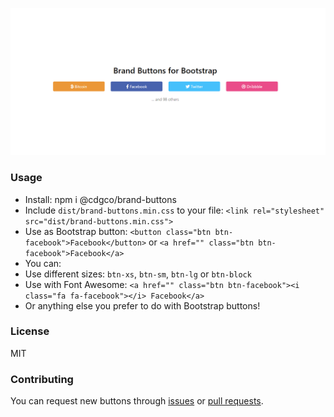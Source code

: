 ![Bootstrap Brand Buttons](https://raw.githubusercontent.com/cdgco/bootstrap-brand-buttons/gh-pages/BBB%20Banner.png)

### Usage
 * Install: npm i @cdgco/brand-buttons
 * Include `dist/brand-buttons.min.css` to your file: `<link rel="stylesheet" src="dist/brand-buttons.min.css">`
 * Use as Bootstrap button: `<button class="btn btn-facebook">Facebook</button>` or `<a href="" class="btn btn-facebook">Facebook</a>`
 * You can:
  * Use different sizes: `btn-xs`, `btn-sm`, `btn-lg` or `btn-block`
  * Use with Font Awesome: `<a href="" class="btn btn-facebook"><i class="fa fa-facebook"></i> Facebook</a>`
  * Or anything else you prefer to do with Bootstrap buttons!

### License
MIT

### Contributing
You can request new buttons through [issues](https://github.com/cdgco/bootstrap-brand-buttons/issues) or [pull requests](https://github.com/cdgco/bootstrap-brand-buttons/pulls).
